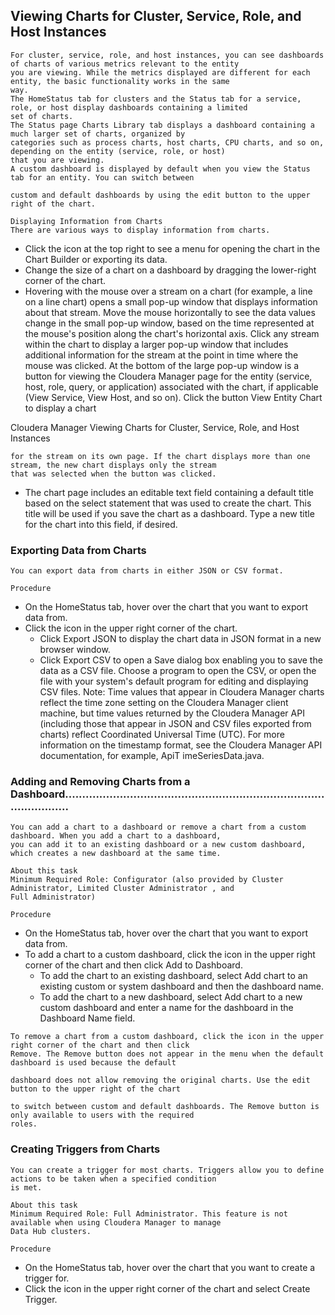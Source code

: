 
## Viewing Charts for Cluster, Service, Role, and Host Instances

```
For cluster, service, role, and host instances, you can see dashboards of charts of various metrics relevant to the entity
you are viewing. While the metrics displayed are different for each entity, the basic functionality works in the same
way.
The HomeStatus tab for clusters and the Status tab for a service, role, or host display dashboards containing a limited
set of charts.
The Status page Charts Library tab displays a dashboard containing a much larger set of charts, organized by
categories such as process charts, host charts, CPU charts, and so on, depending on the entity (service, role, or host)
that you are viewing.
A custom dashboard is displayed by default when you view the Status tab for an entity. You can switch between
```
```
custom and default dashboards by using the edit button to the upper right of the chart.
```
```
Displaying Information from Charts
There are various ways to display information from charts.
```
- Click the icon at the top right to see a menu for opening the chart in the Chart Builder or exporting its data.
- Change the size of a chart on a dashboard by dragging the lower-right corner of the chart.
- Hovering with the mouse over a stream on a chart (for example, a line on a line chart) opens a small pop-up
    window that displays information about that stream. Move the mouse horizontally to see the data values change in
    the small pop-up window, based on the time represented at the mouse's position along the chart's horizontal axis.
    Click any stream within the chart to display a larger pop-up window that includes additional information for the
    stream at the point in time where the mouse was clicked. At the bottom of the large pop-up window is a button for
    viewing the Cloudera Manager page for the entity (service, host, role, query, or application) associated with the
    chart, if applicable (View Service, View Host, and so on). Click the button View Entity Chart to display a chart


Cloudera Manager Viewing Charts for Cluster, Service, Role, and Host Instances

```
for the stream on its own page. If the chart displays more than one stream, the new chart displays only the stream
that was selected when the button was clicked.
```
- The chart page includes an editable text field containing a default title based on the select statement that was used
    to create the chart. This title will be used if you save the chart as a dashboard. Type a new title for the chart into
    this field, if desired.

### Exporting Data from Charts

```
You can export data from charts in either JSON or CSV format.
```
```
Procedure
```
- On the HomeStatus tab, hover over the chart that you want to export data from.
- Click the icon in the upper right corner of the chart.
    - Click Export JSON to display the chart data in JSON format in a new browser window.
    - Click Export CSV to open a Save dialog box enabling you to save the data as a CSV file. Choose a program to
       open the CSV, or open the file with your system's default program for editing and displaying CSV files.
          Note: Time values that appear in Cloudera Manager charts reflect the time zone setting on the Cloudera
          Manager client machine, but time values returned by the Cloudera Manager API (including those that
          appear in JSON and CSV files exported from charts) reflect Coordinated Universal Time (UTC). For more
          information on the timestamp format, see the Cloudera Manager API documentation, for example, ApiT
          imeSeriesData.java.

### Adding and Removing Charts from a Dashboard.............................................................................................

```
You can add a chart to a dashboard or remove a chart from a custom dashboard. When you add a chart to a dashboard,
you can add it to an existing dashboard or a new custom dashboard, which creates a new dashboard at the same time.
```
```
About this task
Minimum Required Role: Configurator (also provided by Cluster Administrator, Limited Cluster Administrator , and
Full Administrator)
```
```
Procedure
```
- On the HomeStatus tab, hover over the chart that you want to export data from.
- To add a chart to a custom dashboard, click the icon in the upper right corner of the chart and then click Add to
    Dashboard.
    - To add the chart to an existing dashboard, select Add chart to an existing custom or system dashboard and then
       the dashboard name.
    - To add the chart to a new dashboard, select Add chart to a new custom dashboard and enter a name for the
       dashboard in the Dashboard Name field.

```
To remove a chart from a custom dashboard, click the icon in the upper right corner of the chart and then click
Remove. The Remove button does not appear in the menu when the default dashboard is used because the default
```
```
dashboard does not allow removing the original charts. Use the edit button to the upper right of the chart
```


```
to switch between custom and default dashboards. The Remove button is only available to users with the required
roles.
```
### Creating Triggers from Charts

```
You can create a trigger for most charts. Triggers allow you to define actions to be taken when a specified condition
is met.
```
```
About this task
Minimum Required Role: Full Administrator. This feature is not available when using Cloudera Manager to manage
Data Hub clusters.
```
```
Procedure
```
- On the HomeStatus tab, hover over the chart that you want to create a trigger for.
- Click the icon in the upper right corner of the chart and select Create Trigger.